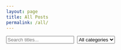 ```yaml
---
layout: page
title: All Posts
permalink: /all/
---
```


<div class="all-posts-controls">
  <input id="search-input" type="search" placeholder="Search titles..." aria-label="Search titles" />
  <select id="category-select" aria-label="Filter by category">
    <option value="">All categories</option>
    {% assign all_categories = site.posts | map: 'categories' | compact | uniq | join: ',' | split: ',' | sort %}
    {% assign seen = '' %}
    {% for cat in all_categories %}
      {% assign c = cat | strip %}
      {% if c != '' %}
        {% unless seen contains c %}
          <option value="{{ c }}">{{ c }}</option>
          {% assign seen = seen | append: ',' | append: c %}
        {% endunless %}
      {% endif %}
    {% endfor %}
  </select>
</div>

<div id="posts-list"></div>

<nav id="pagination" class="pagination" aria-label="Posts pagination"></nav>

<script id="posts-data" type="application/json">
[
{% assign posts_sorted = site.posts | sort: 'date' | reverse %}
{% for post in posts_sorted %}
  {
    "title": {{ post.title | jsonify }},
    "url": {{ post.url | relative_url | jsonify }},
    "date": {{ post.date | date_to_xmlschema | jsonify }},
    "categories": {{ post.categories | default: [] | jsonify }}
  }{% unless forloop.last %},{% endunless %}
{% endfor %}
]
</script>

<script src="{{ '/assets/all-posts.js' | relative_url }}" defer></script>

<style>
.all-posts-controls { display: flex; gap: 0.5rem; flex-wrap: wrap; margin-bottom: 1rem; }
#posts-list .post-item { padding: 0.5rem 0; border-bottom: 1px solid #eaecef; }
#posts-list .post-title { font-weight: 600; }
#posts-list .post-meta { color: #666; font-size: 0.9em; }
.pagination { display: flex; gap: 0.25rem; flex-wrap: wrap; margin-top: 1rem; }
.pagination a, .pagination button { padding: 0.25rem 0.5rem; border: 1px solid #ddd; background: #fff; color: #0366d6; cursor: pointer; }
.pagination .active { background: #0366d6; color: #fff; border-color: #0366d6; }
.pagination .disabled { opacity: 0.5; pointer-events: none; }
</style>



